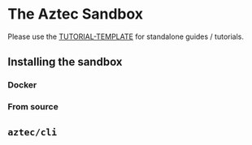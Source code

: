 # The Aztec Sandbox


Please use the [TUTORIAL-TEMPLATE](../../TUTORIAL-TEMPLATE.md) for standalone guides / tutorials.

## Installing the sandbox

<!-- Maybe we can just copy-paste / embed from the repo? -->

### Docker

### From source


## `aztec/cli`

<!-- Maybe we can just copy-paste / embed from the repo? -->
